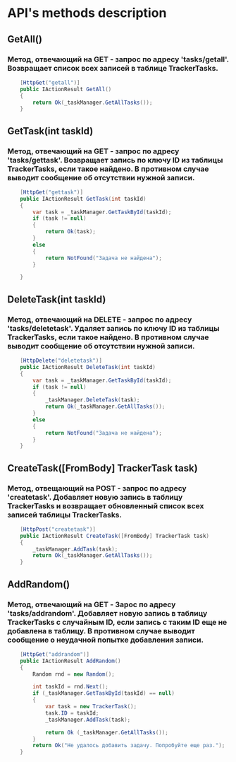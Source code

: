 # API's methods description

## GetAll()
### Метод, отвечающий на GET - запрос по адресу 'tasks/getall'. Возвращает список всех записей в таблице TrackerTasks.
```c#
    [HttpGet("getall")]
    public IActionResult GetAll()
    {
        return Ok(_taskManager.GetAllTasks());
    }
```
## GetTask(int taskId)
### Метод, отвечающий на GET - запрос по адресу 'tasks/gettask'. Возвращает запись по ключу ID из таблицы TrackerTasks, если такое найдено. В противном случае выводит сообщение об отсутствии нужной записи.
```c#
    [HttpGet("gettask")]
    public IActionResult GetTask(int taskId)
    {
        var task = _taskManager.GetTaskById(taskId);
        if (task != null)
        {
            return Ok(task);
        }
        else
        {
            return NotFound("Задача не найдена");
        }

    }
```
## DeleteTask(int taskId)
### Метод, отвечающий на DELETE - запрос по адресу 'tasks/deletetask'. Удаляет запись по ключу ID из таблицы TrackerTasks, если такое найдено. В противном случае выводит сообщение об отсутствии нужной записи.
```c#
    [HttpDelete("deletetask")]
    public IActionResult DeleteTask(int taskId)
    {
        var task = _taskManager.GetTaskById(taskId);
        if (task != null)
        {
            _taskManager.DeleteTask(task);
            return Ok(_taskManager.GetAllTasks());
        }
        else
        {
            return NotFound("Задача не найдена");
        }
    }
```
## CreateTask([FromBody] TrackerTask task)
### Метод, отвещающий на POST - запрос по адресу 'createtask'. Добавляет новую запись в таблицу TrackerTasks и возвращает обновленный список всех записей таблицы TrackerTasks.
```c#
    [HttpPost("createtask")]
    public IActionResult CreateTask([FromBody] TrackerTask task)
    {
        _taskManager.AddTask(task);
        return Ok(_taskManager.GetAllTasks());
    }
```

## AddRandom()
### Метод, отвечающий на GET - Зарос по адресу 'tasks/addrandom'. Добавляет новую запись в таблицу TrackerTasks с случайным ID, если запись с таким ID еще не добавлена в таблицу. В противном случае выводит сообщение о неудачной попытке добавления записи.

```c#
    [HttpGet("addrandom")]
    public IActionResult AddRandom()
    {
        Random rnd = new Random();

        int taskId = rnd.Next();
        if (_taskManager.GetTaskById(taskId) == null)
        {
            var task = new TrackerTask();
            task.ID = taskId;
            _taskManager.AddTask(task);

            return Ok (_taskManager.GetAllTasks());
        }
        return Ok("Не удалось добавить задачу. Попробуйте еще раз.");
    }
```
